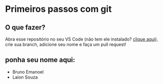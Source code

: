 # Primeiros passos com git

## O que fazer?

Abra esse repositório no seu VS Code (não tem ele instalado? [clique aqui](https://code.visualstudio.com/download)), crie sua branch, adicione seu nome e faça um pull request!

## ponha seu nome aqui:

- Bruno Emanoel
- Laion Souza
